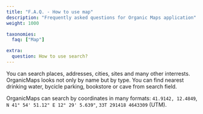 ```yaml
---
title: "F.A.Q. - How to use map"
description: "Frequently asked questions for Organic Maps application"
weight: 1000

taxonomies:
  faq: ["Map"]

extra:
  question: How to use search?
---
```


You can search places, addresses, cities, sites and many other interrests. OrganicMaps looks not only by name but by type. You can find nearest drinking water, bycicle parking, bookstore or cave from search field.

OrganicMaps can search by coordinates in many formats: `41.9142, 12.4849`, `N 41° 54' 51.12" E 12° 29' 5.639"`, `33T 291418 4643309` (UTM).

